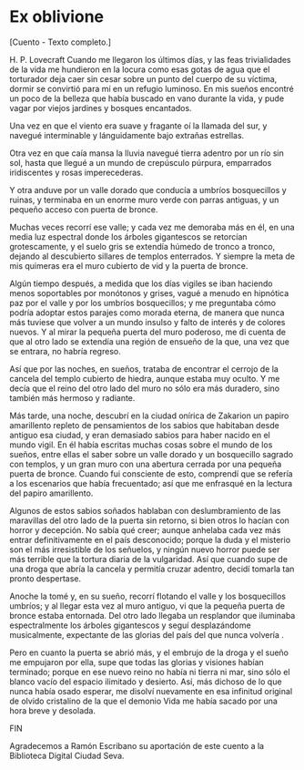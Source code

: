 # Ex oblivione

[Cuento - Texto completo.]

H. P. Lovecraft
Cuando me llegaron los últimos días, y las feas trivialidades de la vida me hundieron en la locura como esas gotas de agua que el torturador deja caer sin cesar sobre un punto del cuerpo de su víctima, dormir se convirtió para mí en un refugio luminoso. En mis sueños encontré un poco de la belleza que había buscado en vano durante la vida, y pude vagar por viejos jardines y bosques encantados.

Una vez en que el viento era suave y fragante oí la llamada del sur, y navegué interminable y lánguidamente bajo extrañas estrellas.

Otra vez en que caía mansa la lluvia navegué tierra adentro por un río sin sol, hasta que llegué a un mundo de crepúsculo púrpura, emparrados iridiscentes y rosas imperecederas.

Y otra anduve por un valle dorado que conducía a umbríos bosquecillos y ruinas, y terminaba en un enorme muro verde con parras antiguas, y un pequeño acceso con puerta de bronce.

Muchas veces recorrí ese valle; y cada vez me demoraba más en él, en una media luz espectral donde los árboles gigantescos se retorcían grotescamente, y el suelo gris se extendía húmedo de tronco a tronco, dejando al descubierto sillares de templos enterrados. Y siempre la meta de mis quimeras era el muro cubierto de vid y la puerta de bronce.

Algún tiempo después, a medida que los días vigiles se iban haciendo menos soportables por monótonos y grises, vagué a menudo en hipnótica paz por el valle y por los umbríos bosquecillos; y me preguntaba cómo podría adoptar estos parajes como morada eterna, de manera que nunca más tuviese que volver a un mundo insulso y falto de interés y de colores nuevos. Y al mirar la pequeña puerta del muro poderoso, me di cuenta de que al otro lado se extendía una región de ensueño de la que, una vez que se entrara, no habría regreso.

Así que por las noches, en sueños, trataba de encontrar el cerrojo de la cancela del templo cubierto de hiedra, aunque estaba muy oculto. Y me decía que el reino del otro lado del muro no sólo era más duradero, sino también más hermoso y radiante.

Más tarde, una noche, descubrí en la ciudad onírica de Zakarion un papiro amarillento repleto de pensamientos de los sabios que habitaban desde antiguo esa ciudad, y eran demasiado sabios para haber nacido en el mundo vigil. En él había escritas muchas cosas sobre el mundo de los sueños, entre ellas el saber sobre un valle dorado y un bosquecillo sagrado con templos, y un gran muro con una abertura cerrada por una pequeña puerta de bronce. Cuando fui consciente de esto, comprendí que se refería a los escenarios que había frecuentado; así que me enfrasqué en la lectura del papiro amarillento.

Algunos de estos sabios soñados hablaban con deslumbramiento de las maravillas del otro lado de la puerta sin retorno, si bien otros lo hacían con horror y decepción. No sabía qué creer; aunque anhelaba cada vez más entrar definitivamente en el país desconocido; porque la duda y el misterio son el más irresistible de los señuelos, y ningún nuevo horror puede ser más terrible que la tortura diaria de la vulgaridad. Así que cuando supe de una droga que abría la cancela y permitía cruzar adentro, decidí tomarla tan pronto despertase.

Anoche la tomé y, en su sueño, recorrí flotando el valle y los bosquecillos umbríos; y al llegar esta vez al muro antiguo, vi que la pequeña puerta de bronce estaba entornada. Del otro lado llegaba un resplandor que iluminaba espectralmente los árboles gigantescos y seguí desplazándome musicalmente, expectante de las glorias del país del que nunca volvería .

Pero en cuanto la puerta se abrió más, y el embrujo de la droga y el sueño me empujaron por ella, supe que todas las glorias y visiones habían terminado; porque en ese nuevo reino no había ni tierra ni mar, sino sólo el blanco vacío del espacio ilimitado y desierto. Así, más dichoso de lo que nunca había osado esperar, me disolví nuevamente en esa infinitud original de olvido cristalino de la que el demonio Vida me había sacado por una hora breve y desolada.

FIN

Agradecemos a Ramón Escribano su aportación de este cuento a la Biblioteca Digital Ciudad Seva.

